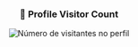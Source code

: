 <div align="center">
  <h3><b>📍 Profile Visitor Count</b></h3>
</div>

<p align="center">
  <img
    src="https://profile-counter.glitch.me/luizunc/count.svg"
    alt="Número de visitantes no perfil"
  />
</p>
